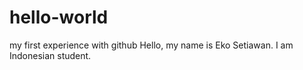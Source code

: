 # hello-world
my first experience with github
Hello, my name is Eko Setiawan.
I am Indonesian student.
